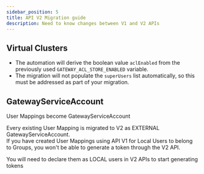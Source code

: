 ```yaml
---
sidebar_position: 5
title: API V2 Migration guide
description: Need to know changes between V1 and V2 APIs
---
```


## Virtual Clusters

- The automation will derive the boolean value `aclEnabled` from the previously used `GATEWAY_ACL_STORE_ENABLED` variable.
- The migration will not populate the `superUsers` list automatically, so this must be addressed as part of your migration.

## GatewayServiceAccount

User Mappings become GatewayServiceAccount

Every existing User Mapping is migrated to V2 as EXTERNAL GatewayServiceAccount.  
If you have created User Mappings using API V1 for Local Users to belong to Groups, you won't be able to generate a token through the V2 API.

You will need to declare them as LOCAL users in V2 APIs to start generating tokens

